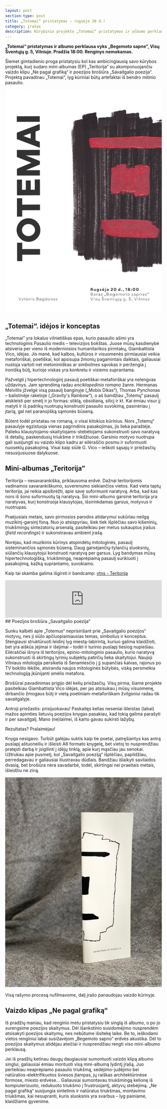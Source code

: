 ```yaml
---
layout: post
section-type: post
title: „Totemai“ pristatymas – rugsėjo 20 d.!
category: įrašas
description: Kūrybinio projekto „Totemai“ pristatymas ir albumo perklausa vyks „Begemoto sapne“, Visų Šventųjų g. 5, Vilniuje. Pradžia 18:00
---
```


**„Totemai“ pristatymas ir albumo perklausa vyks „Begemoto sapne“, Visų Šventųjų g. 5, Vilniuje. Pradžia 18:00. Renginys nemokamas.**

Šiemet gimtadienio proga pristatysiu kol kas ambicingiausią savo kūrybos projektą, kurį sudaro mini-albumas (EP) „Teritorija“ su akomponuojančiu vaizdo klipu „Ne pagal grafiką“ ir poezijos brošiūra „Savaitgalio poezija“. Projektą pavadinau „Totemai“, lyg kūriniai būtų artefaktai iš bendro mitinio pasaulio.

![„Totemai“ pristatymo plakatas](/img/Totemai-Plakatas600.JPG)

## „Totemai“. idėjos ir konceptas

„Totemai“ yra lokalus vilnietiškas epas, kurio pasaulio ašimi yra technologinis Pasaulio medis – televizijos bokštas. Juose mūsų kasdienybė atsiveria per vieno iš moderniosios humanitarikos pirmtakų, Giambattista Vico, idėjas. Jis manė, kad kalbos, kultūros ir visuomenės pirmiausiai veikia metaforiškai, poetiškai, kol apsisupa žmonių pagamintais daiktais, galiausiai nustoja vartoti net metonimiškas ar simbolines sąvokas ir peržengia į ironišką būtį, kurioje viskas yra konkretu ir visiems suprantama.

Pažvelgti į hipertechnologinį pasaulį poetiškai-metaforiškai yra nelengvas uždavinys. Jam sprendimą radau _enciklopedinio romano_ žanre. Hermanas Melvillis įžvelgė visą pasaulį banginyje („Mobis Dikas“), Thomas Pynchonas – balistinėje raketoje („Gravity's Rainbow“), o aš bandžiau „Totemų“ pasaulį atskleisti per smėlį ir jo formas: stiklą, obsidianą, silicį ir kt. Kai ėmiau visur jį matyti ir iš padrikų nuotrupų konstruoti pasaulio suvokimą, pasinėriau į įtarią, gal net paranojišką sąmonės būseną.

Būtent todėl pristatau ne romaną, o visai kitokius kūrinius. Nors „Totemų“ pasaulyje egzistuoja vienas pagrindinis pasakojimas, jis lieka paraštėje. Palieku klausytojams-skaitytojams-stebėtojams sukonstruoti savo naratyvą iš detalių, paskendusių triukšme ir trikdžiuose. Garsinio motyvo nuotrupa gali susijungti su vaizdo klipo kadru ar eilėraščio posmu ir suformuoti nuoseklų pasakojimą. Visai kaip siūlė G. Vico – ieškoti sąsajų ir priežasčių nesusijusiuose dalykuose.

## Mini-albumas „Teritorija”

Teritorija – nesavarankiška, priklausoma erdvė. Dažnai teritorijomis vadinamos savarankiškumo, suverenumo siekiančios vietos. Kad vieta taptų teritorija, jai reikia apsibrėžti, apie save suformuoti naratyvą. Arba, kad kas nors iš šono suformuotų tą naratyvą. Šio mini-albumo garsinė teritorija yra naratyvas, kurį konstruoja klausytojas, išsirinkdamas garsus, motyvus ir nuotrupas.

Praėjusiais metais, savo pirmosios parodos atidarymui sukūriau neilgą muzikinį-garsinį foną. Nuo jo atsispyriau, šiek tiek išplėčiau savo kišeninių, triukšmingų sintezatorių arsenalą, pasitelkiau per metus sukauptus įrašus (_field recordings_) ir sukonstravau ambient įrašą.

Norėjau, kad muzikinis kūrinys atspindėtų mitologinės, pasaulį sisteminančios sąmonės būseną. Daug garsėjančių-tylančių sluoksnių, siūlančių klausytojui konstruoti naratyvą per garsus. Lyg bandymas mūsų hipertechnologišką, triukšmingą, neaprėpiamą pasaulį surikiuoti į pasakojimą, kažką suprantamo, suvokiamo.

Kaip tai skamba galima išgirsti ir bandcamp: [vtns - Teritorija](https://vtns.bandcamp.com/album/teritorija)

<iframe style="border: 0; width: 100%; height: 120px;" src="https://bandcamp.com/EmbeddedPlayer/album=2796718553/size=large/bgcol=ffffff/linkcol=de270f/tracklist=false/artwork=small/transparent=true/" seamless><a href="https://vtns.bandcamp.com/album/teritorija">Teritorija by vtns</a></iframe>
<br>
## Poezijos brošiūra „Savaitgalio poezija“

Sunku kalbėti apie „Totemus“ neprisirišant prie „Savaitgalio poezijos“ motyvų, nes ji siūlo apčiuopiamiausias temas, simbolius ir konceptus. Stengiausi struktūruoti leidinį lyg miestą-labirintą, kuriuo galima klaidžioti, bet yra aiškūs įėjimai ir išėjimai – todėl ir turinio puslapį tiesiog nupiešiau. Eilėraščiai išnyra iš teritorijos, epinio-mitologinio pasaulio, kurio naratyvą sukonstruoti iš skirtingų lyrinių subjektų patirčių lieka skaitytojui. Naujoji Vilniaus mitologija persikelia iš Senamiesčio į jį supančias kalvas, rajonus po TV bokšto lėkšte, atsiranda naujos mitologinės būtybės, viską persmelkia technologiją įkūnijanti smėlio metafora.

Brošiūrai pavadinimas prigijo dėl kelių priežasčių. Visų pirma, šiame projekte pasitelkiau Giambattista Vico idėjas, per jas atsisukau į mūsų visuomenę, dirbančio žmogaus būtį ir vietą poetiniam-metaforiškam žvilgsniui radau tik savaitgalyje.

Antroji priežastis: prisijuokavau! Paskaitęs kelias neseniai išleistas (labai) mažos apimties lietuvių poezijos knygas pasakiau, kad tokią galima parašyti ir per savaitgalį. Mano (ne)laimei, iš karto gavau sukirsti lažybų.

Rezultatas? Pralaimėjau! 

Knyga nesigavo. Turbūt galėjau suktis kaip tie poetai, patręšiantys kas antrą puslapį aštuoneiliu ir išleisti A6 formato knygelę, bet vietoj to nusprendžiau pratęsti darbą ir įsigilinti į idėjų tinklą, apie kurį mąsčiau jau senokai. Užtrukau apie pusmetį, kol „Savaitgalio poeziją“ išplėčiau, papildžiau, perredagavau ir galiausiai iliustravau dūdlais. Bandžiau išlaikyti savilaidos dvasią, bet brošiūra nėra savadarbė, todėl, skirtingai nei praeitais metais, išleidžiu ne ziną.

![„Savaitgalio poezija“](/img/Totemai-Savaitgalio-poezija600.JPG)

Visą rašymo procesą nufilmavome, dalį įrašo panaudojau vaizdo kūrinyje.


## Vaizdo klipas „Ne pagal grafiką“

Iš pradžių maniau, kad renginio metu pristatysiu tik singlą iš albumo, o po jo surengsime poezijos skaitymus. Dėl išankstinio susidomėjimo nusprendėm atsisakyti poezijos skaitymų, nes nebūtume išsitekę laike. Be to, ieškodami vietos renginiui labai susižavėjom „Begemoto sapno“ erdvės akustika. Dėl to poezijos skaitymus atidėjau ateičiai ir nusprendžiau rengti viso mini-albumo perklausą.

Jei iš pradžių ketinau daugų daugiausiai sumontuoti vaizdo klipą albumo singlui, galiausiai ėmiau montuoti visą mini-albumą lydintį įrašą. Juo perteikiau neaprėpiamo pasaulio triukšmą, sėdėjimo-judėjimo bei natūralios-elektrifikuotos šviesos įtampas, jų raiškas architektūrinėse formose, miesto erdvėse... Galiausiai sumontavau triukšmingą kelionę iš kompiuterizuoto, redukuoto triukšmo į frustruojantį, aktyvų stebėjimą. „Ne pagal grafiką“ susijungia sintetinis ir natūralus triukšmas, montavimo triukšmas, kai nesupranti, kuris sluoksnis yra svarbus – lyg painiame, klaidžiame gyvenime.
